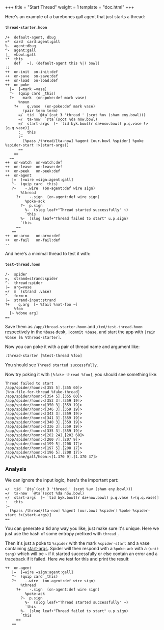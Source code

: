 +++
title = "Start Thread"
weight = 1
template = "doc.html"
+++

Here's an example of a barebones gall agent that just starts a thread:

#### `thread-starter.hoon`

```hoon
/+  default-agent, dbug
=*  card  card:agent:gall
%-  agent:dbug
^-  agent:gall
|_  =bowl:gall
+*  this      .
    def   ~(. (default-agent this %|) bowl)
::
++  on-init  on-init:def
++  on-save  on-save:def
++  on-load  on-load:def
++  on-poke
  |=  [=mark =vase]
  ^-  (quip card _this)
  ?+    mark  (on-poke:def mark vase)
      %noun
    ?+    q.vase  (on-poke:def mark vase)
        (pair term term)
      =/  tid  `@ta`(cat 3 'thread_' (scot %uv (sham eny.bowl)))
      =/  ta-now  `@ta`(scot %da now.bowl)
      =/  start-args  [~ `tid byk.bowl(r da+now.bowl) p.q.vase !>(q.q.vase)]
      :_  this
      :~
        [%pass /thread/[ta-now] %agent [our.bowl %spider] %poke %spider-start !>(start-args)]
      ==
    ==
  ==
++  on-watch  on-watch:def
++  on-leave  on-leave:def
++  on-peek   on-peek:def
++  on-agent
   |=  [=wire =sign:agent:gall]
   ^-  (quip card _this)
   ?+    -.wire  (on-agent:def wire sign)
       %thread
     ?+    -.sign  (on-agent:def wire sign)
         %poke-ack
       ?~  p.sign
         %-  (slog leaf+"Thread started successfully" ~)
         `this
       %-  (slog leaf+"Thread failed to start" u.p.sign)
       `this
     ==
   ==
++  on-arvo   on-arvo:def
++  on-fail   on-fail:def
--
```

And here's a minimal thread to test it with:

#### `test-thread.hoon`

```hoon
/-  spider
=,  strand=strand:spider
^-  thread:spider
|=  arg=vase
=/  m  (strand ,vase)
^-  form:m
|=  strand-input:strand
?+    q.arg  [~ %fail %not-foo ~]
    %foo
  [~ %done arg]
==
```

Save them as `/app/thread-starter.hoon` and `/ted/test-thread.hoon` respectively in the `%base` desk, `|commit %base`, and start the app with `|rein %base [& %thread-starter]`.

Now you can poke it with a pair of thread name and argument like:

```
:thread-starter [%test-thread %foo]
```

You should see `Thread started successfully`.

Now try poking it with `[%fake-thread %foo]`, you should see something like:

```
Thread failed to start
/app/spider/hoon:<[355 5].[355 60]>
[%no-file-for-thread %fake-thread]
/app/spider/hoon:<[354 5].[355 60]>
/app/spider/hoon:<[353 3].[359 19]>
/app/spider/hoon:<[350 3].[359 19]>
/app/spider/hoon:<[346 3].[359 19]>
/app/spider/hoon:<[343 3].[359 19]>
/app/spider/hoon:<[341 3].[359 19]>
/app/spider/hoon:<[340 3].[359 19]>
/app/spider/hoon:<[336 3].[359 19]>
/app/spider/hoon:<[335 3].[359 19]>
/app/spider/hoon:<[202 24].[202 68]>
/app/spider/hoon:<[200 7].[207 9]>
/app/spider/hoon:<[199 5].[208 17]>
/app/spider/hoon:<[197 5].[208 17]>
/app/spider/hoon:<[196 5].[208 17]>
/sys/vane/gall/hoon:<[1.370 9].[1.370 37]>
```

### Analysis

We can ignore the input logic, here's the important part:

```hoon
=/  tid  `@ta`(cat 3 'thread_' (scot %uv (sham eny.bowl)))
=/  ta-now  `@ta`(scot %da now.bowl)
=/  start-args  [~ `tid byk.bowl(r da+now.bowl) p.q.vase !>(q.q.vase)]
:_  this
:~
  [%pass /thread/[ta-now] %agent [our.bowl %spider] %poke %spider-start !>(start-args)]
==
```

You can generate a tid any way you like, just make sure it's unique. Here we just use the hash of some entropy prefixed with `thread_`.

Then it's just a poke to `%spider` with the mark `%spider-start` and a vase containing [start-args](/docs/userspace/threads/reference#start-thread). Spider will then respond with a `%poke-ack` with a `(unit tang)` which will be `~` if it started successfully or else contain an error and a traceback if it failed. Here we test for this and print the result:

```hoon
++  on-agent
   |=  [=wire =sign:agent:gall]
   ^-  (quip card _this)
   ?+    -.wire  (on-agent:def wire sign)
       %thread
     ?+    -.sign  (on-agent:def wire sign)
         %poke-ack
       ?~  p.sign
         %-  (slog leaf+"Thread started successfully" ~)
         `this
       %-  (slog leaf+"Thread failed to start" u.p.sign)
       `this
     ==
   ==
```
